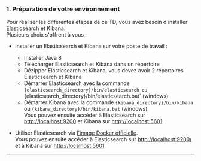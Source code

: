 ### 1. Préparation de votre environnement
Pour réaliser les différentes étapes de ce TD, vous avez besoin d'installer Elasticsearch et Kibana.  
Plusieurs choix s'offrent à vous :

* Installer un Elasticsearch et Kibana sur votre poste de travail :
    - Installer Java 8
    - Télécharger Elasticsearch et Kibana dans un répertoire
    - Dézipper Elasticsearch et Kibana, vous devez avoir 2 répertoires Elasticsearch et Kibana
    - Démarrer Elasticsearch avec la commande `{elasticsearch_directory}/bin/elasticsearch ou `{elasticsearch_directory}/bin/elasticsearch.bat` (windows)
    - Démarrer Kibana avec la commande `{kibana_directory}/bin/kibana` ou `{kibana_directory}/bin/kibana.bat` (windows).  
Vous pouvez ensuite accéder à Elasticsearch sur [http://localhost:9200](http://localhost:9200/) et Kibana sur [http://localhost:5601](http://localhost:5601).

* Utiliser Elasticsearch via [l'image Docker officielle](https://www.elastic.co/guide/en/elasticsearch/reference/current/docker.html).  
Vous pouvez ensuite accéder à Elasticsearch sur [http://localhost:9200/](http://localhost:9200) et à Kibana sur [http://localhost:5601](http://localhost:5601).
    
 ---